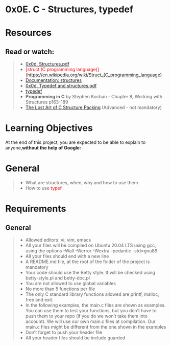 # **0x0E. C - Structures, typedef**

# **Resources**
## **Read or watch:**

>
> - <span style="color:red;">[0x0d. Structures.pdf](https://s3.amazonaws.com/alx-intranet.hbtn.io/uploads/misc/2021/1/6eb80c79c99f6125450a0dc11b300d46238d1a5a.pdf?X-Amz-Algorithm=AWS4-HMAC-SHA256&X-Amz-Credential=AKIARDDGGGOUSBVO6H7D%2F20230717%2Fus-east-1%2Fs3%2Faws4_request&X-Amz-Date=20230717T093122Z&X-Amz-Expires=86400&X-Amz-SignedHeaders=host&X-Amz-Signature=7d9abb7af3e602beb3d4ff673b8831886c7aceba30dace97c667ea0dc7f6e836) </span>
> - <span style="color:red;">[struct (C programming language)](https://en.wikipedia.org/wiki/Struct_(C_programming_language) </span>
> - <span style="color:red;">[Documentation: structures](https://github.com/alx-tools/Betty/wiki/Documentation:-Data-structures) </span>
> - <span style="color:red;">[0x0d. Typedef and structures.pdf](https://s3.amazonaws.com/alx-intranet.hbtn.io/uploads/misc/2021/1/c8ff3e6f7202be7fa489a584e41d005504a07c23.pdf?X-Amz-Algorithm=AWS4-HMAC-SHA256&X-Amz-Credential=AKIARDDGGGOUSBVO6H7D%2F20230717%2Fus-east-1%2Fs3%2Faws4_request&X-Amz-Date=20230717T093514Z&X-Amz-Expires=86400&X-Amz-SignedHeaders=host&X-Amz-Signature=ef96d966a0ff04344f8b3186da47d13a3a4f2e899051878dc78b5794d69698a0) </span>
> - <span style="color:red;">[typedef](https://publications.gbdirect.co.uk//c_book/chapter8/typedef.html) </span>
> - **Programming in C** by Stephen Kochan - Chapter 8, Working with Structures p163-189
> - <span style="color:red;">[The Lost Art of C Structure Packing](http://www.catb.org/esr/structure-packing/ ) </span> (Advanced - not mandatory)

# **Learning Objectives**
At the end of this project, you are expected to be able to explain to anyone,**without the help of Google:**

# **General**
>
> - What are structures, when, why and how to use them
> - How to use <span style="color:red;">typef</span>

# **Requirements**
## **General**

>
> - Allowed editors: vi, vim, emacs
> - All your files will be compiled on Ubuntu 20.04 LTS using gcc, using the options -Wall -Werror -Wextra -pedantic -std=gnu89
> - All your files should end with a new line
> - A README.md file, at the root of the folder of the project is mandatory
> - Your code should use the Betty style. It will be checked using betty-style.pl and betty-doc.pl
> - You are not allowed to use global variables
> - No more than 5 functions per file
> - The only C standard library functions allowed are printf, malloc, free and exit.
> - In the following examples, the main.c files are shown as examples. You can use them to test your functions, but you don’t have to push them to your repo (if you do we won’t take them into account). We will use our own main.c files at compilation. Our main.c files might be different from the one shown in the examples
> - Don’t forget to push your header file
> - All your header files should be include guarded

